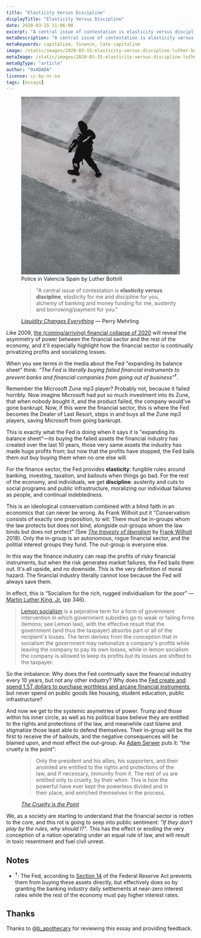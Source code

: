 ```yaml
---
title: "Elasticity Versus Discipline"
displayTitle: "Elasticity Versus Discipline"
date: 2020-03-15 11:06:00
excerpt: "A central issue of contestation is elasticity versus discipline, elasticity for me and discipline for you, alchemy of banking and money funding for me, austerity and debt for you."
metaDescription: "A central issue of contestation is elasticity versus discipline, elasticity for me and discipline for you, alchemy of banking and money funding for me, austerity and debt for you."
metaKeywords: capitalism, finance, late capitalism
image: /static/images/2020-03-15-elasticity-versus-discipline-luther-bottrill.jpg
metaImage: /static/images/2020-03-15-elasticity-versus-discipline-luther-bottrill.jpg
metaOgType: "article"
author: "0xADADA"
license: cc-by-nc-sa
tags: [essays]
---
```



<figure>
  <img src="/static/images/2020-03-15-elasticity-versus-discipline-luther-bottrill.jpg" alt="Police in Valencia Spain by Luther Bottrill" title="Police in Valencia Spain by Luther Bottrill">
  <figcaption>Police in Valencia Spain by Luther Bottrill</figcaption>
</figure>

<figure class="quote">
  <blockquote>
    "A central issue of contestation is <strong>elasticity versus discipline</strong>, elasticity 
    for me and discipline for you, alchemy of banking and money funding for me,
    austerity and borrowing/payment for you."
  </blockquote>
  <figcaption>
    <cite>
      <a href="https://www.perrymehrling.com/2019/03/liquidity-changes-everything/" rel="external">
        Liquidity Changes Everything</a>
    </cite>
    &mdash;
    Perry Mehrling
  </figcaption>
</figure>


Like 2009, 
[the (coming/arriving) financial collapse of 2020](https://twitter.com/i/events/1238487524856803331) 
will reveal the asymmetry of power between the financial sector and the rest of 
the economy, and it'll especially highlight how the financial sector is continually 
privatizing profits and socializing losses.

When you see terms in the media about the Fed "expanding its balance sheet" 
think: _"The Fed is literally buying failed financial instruments to prevent
banks and financial companies from going out of business"_<sup>☨</sup>. 

Remember the Microsoft Zune mp3 player? Probably not, because it failed
horribly. Now imagine Microsoft had put so much investment into its Zune, that 
when nobody bought it, and the product failed, the company would've gone 
bankrupt. Now, if this were the financial sector, this is where the Fed becomes 
the Dealer of Last Resort, steps in and buys all the Zune mp3 players, saving 
Microsoft from going bankrupt.

This is exactly what the Fed is doing when it says it is "expanding its balance 
sheet"—its buying the failed assets the financial industry has created over 
the last 10 years, those very same assets the industry has made huge profits 
from; but now that the profits have stopped, the Fed bails them out buy buying
them when no one else will.

For the finance sector, the Fed provides **elasticity**: fungible rules around 
banking, investing, taxation, and bailouts when things go bad. For the rest of 
the economy, and individuals, we get **discipline**: austerity and cuts to 
social programs and public infrastructure, moralizing our individual failures 
as people, and continual indebtedness.

This is an ideological conservatism combined with a blind faith in an economics
that can never be wrong. As Frank Wilhoit put it <q>Conservatism consists of exactly one proposition,
to wit: There must be in-groups whom the law protects but does not bind, 
alongside out-groups whom the law binds but does not protect</q> (See <cite>[The 
travesty of liberalism](http://crookedtimber.org/2018/03/21/liberals-against-progressives/#comment-729288)</cite>
by [Frank Wilhoit](https://www.broadheath.com/) 2018). Only the in-group is an
autonomous, rogue financial sector, and the politial interest groups they fund.
The out-group is everyone else.

In this way the finance industry can reap the profits of risky financial 
instruments, but when the risk generates market failures, the Fed bails them out.
It's all upside, and no downside. This is the very definition of moral hazard. 
The financial industry literally cannot lose because the Fed will always save them.

In effect, this is <q>Socialism for the rich, rugged individualism for the poor</q>
&mdash; [Martin
Luther King, Jr.](https://books.google.com/books?hl=de&id=B8k6btUYR68C&q=%22socialism+for+the+rich%22#v=snippet&q=%22socialism%20for%20the%20rich%22&f=false) (pp 346).

> [Lemon socialism](https://en.wikipedia.org/wiki/Lemon_socialism) is a pejorative term for a form of government intervention in which government subsidies go to weak or failing firms (lemons; see Lemon law), with the effective result that the government (and thus the taxpayer) absorbs part or all of the recipient's losses. The term derives from the conception that in socialism the government may nationalize a company's profits while leaving the company to pay its own losses, while in lemon socialism the company is allowed to keep its profits but its losses are shifted to the taxpayer.

So the imbalance: Why does the Fed continually save the financial industry every 
10 years, but not any other industry? Why does the [Fed create and spend 1.5T 
dollars to purchase worthless and arcane financial
instruments](https://www.newyorkfed.org/markets/opolicy/operating_policy_200312a),
but never spend on public goods like housing, student education, public 
infrastructure?

And now we get to the systemic asymetries of power. Trump and those within his
inner circle, as well as his political base believe they are entitled to the
rights and protections of the law, and meanwhile cast blame and stigmatize those
least able to defend themselves. Their in-group will be the first to receive the
of bailouts, and the negative consequences will be blamed upon, and most effect
the out-group. As [Adam Serwer](https://www.theatlantic.com/ideas/archive/2018/10/the-cruelty-is-the-point/572104/)
puts it: <q>the cruelty is the point</q>:

<figure class="quote">
  <blockquote>
    Only the president and his allies, his supporters, and their anointed are entitled 
    to the rights and protections of the law, and if necessary, immunity from it.
    The rest of us are entitled only to cruelty, by their whim. This is how the 
    powerful have ever kept the powerless divided and in their place, and enriched 
    themselves in the process.
  </blockquote>
  <figcaption>
  <cite>
    <a href="https://www.theatlantic.com/ideas/archive/2018/10/the-cruelty-is-the-point/572104/" rel="external" title="The Cruelty is the Point">The
      Cruelty is the Point
    </a>
  </cite>
  </figcaption>
</figure>

We, as a society are starting to understand that the financial sector is rotten
to the core, and this rot is going to seep into public sentiment: _"If they don't
play by the rules, why should I?"_. This has the effect or eroding the very
conception of a nation operating under an equal rule of law, and will result
in toxic resentment and fuel civil unrest.

## Notes

* <sup>☨</sup>: The Fed, according to [Section 14](https://www.federalreserve.gov/aboutthefed/section14.htm)
  of the Federal Reserve Act
  prevents them from buying these assets directly, but effectively does so by
  granting the banking industry daily settlements at near-zero interest rates
  while the rest of the economy must pay higher interest rates.

## Thanks

Thanks to [@b_apothecary](https://twitter.com/b_apothecary) for reviewing this 
essay and providing feedback.
